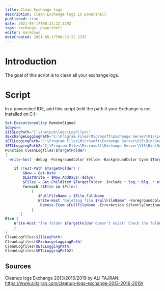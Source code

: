 ```yaml
---
title: Clean Exchange logs
description: Clean Exchange logs in powershell
published: true
date: 2021-09-17T08:23:22.229Z
tags: exchange, powershell
editor: markdown
dateCreated: 2021-09-17T08:23:22.229Z
---
```


# Introduction

The goal of this script is to clean all your exchange logs.


# Script

In a powershell IDE, add this script (edit the path if your Exchange is not installed on C:):

```powershell
Set-Executionpolicy RemoteSigned
$days=0
$IISLogPath="C:\inetpub\logs\LogFiles\"
$ExchangeLoggingPath="C:\Program Files\Microsoft\Exchange Server\V15\Logging\"
$ETLLoggingPath="C:\Program Files\Microsoft\Exchange Server\V15\Bin\Search\Ceres\Diagnostics\ETLTraces\"
$ETLLoggingPath2="C:\Program Files\Microsoft\Exchange Server\V15\Bin\Search\Ceres\Diagnostics\Logs"
Function CleanLogfiles($TargetFolder)
{
  write-host -debug -ForegroundColor Yellow -BackgroundColor Cyan $TargetFolder

    if (Test-Path $TargetFolder) {
        $Now = Get-Date
        $LastWrite = $Now.AddDays(-$days)
        $Files = Get-ChildItem $TargetFolder -Include *.log,*.blg, *.etl -Recurse | Where {$_.LastWriteTime -le "$LastWrite"} 
        foreach ($File in $Files)
            {
               $FullFileName = $File.FullName  
               Write-Host "Deleting file $FullFileName" -ForegroundColor "yellow"; 
                Remove-Item $FullFileName -ErrorAction SilentlyContinue | out-null
            }
       }
Else {
    Write-Host "The folder $TargetFolder doesn't exist! Check the folder path!" -ForegroundColor "red"
    }
}
CleanLogfiles($IISLogPath)
CleanLogfiles($ExchangeLoggingPath)
CleanLogfiles($ETLLoggingPath)
CleanLogfiles($ETLLoggingPath2)
```


    
## Sources


Cleanup logs Exchange 2013/2016/2019 by ALI TAJRAN: https://www.alitajran.com/cleanup-logs-exchange-2013-2016-2019/